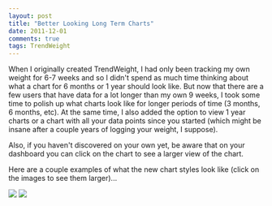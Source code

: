 ```yaml
---
layout: post
title: "Better Looking Long Term Charts"
date: 2011-12-01
comments: true
tags: TrendWeight
---
```


When I originally created TrendWeight, I had only been tracking my own weight for 6-7 weeks and so I didn't spend as much time thinking about what a chart for 6 months or 1 year should look like.  But now that there are a few users that have data for a lot longer than my own 9 weeks, I took some time to polish up what charts look like for longer periods of time (3 months, 6 months, etc).  At the same time, I also added the option to view 1 year charts or a chart with all your data points since you started (which might be insane after a couple years of logging your weight, I suppose).

Also, if you haven't discovered on your own yet, be aware that on your dashboard you can click on the chart to see a larger view of the chart.

Here are a couple examples of what the new chart styles look like (click on the images to see them larger)...

<img class="fancybox" src="/stuff/trendweight-longterm1.png" />

<img class="fancybox" src="/stuff/trendweight-longterm2.png" />

